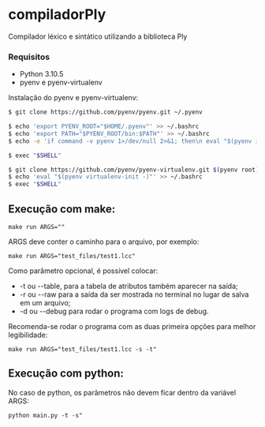 # compiladorPly
Compilador léxico e sintático utilizando a biblioteca Ply

### Requisitos

 - Python 3.10.5
 - pyenv e pyenv-virtualenv

Instalação do pyenv e pyenv-virtualenv:

```bash
$ git clone https://github.com/pyenv/pyenv.git ~/.pyenv

$ echo 'export PYENV_ROOT="$HOME/.pyenv"' >> ~/.bashrc
$ echo 'export PATH="$PYENV_ROOT/bin:$PATH"' >> ~/.bashrc
$ echo -e 'if command -v pyenv 1>/dev/null 2>&1; then\n eval "$(pyenv init -)"\nfi' >> ~/.bashrc

$ exec "$SHELL"

$ git clone https://github.com/pyenv/pyenv-virtualenv.git $(pyenv root)/plugins/pyenv-virtualenv
$ echo 'eval "$(pyenv virtualenv-init -)"' >> ~/.bashrc
$ exec "$SHELL"
```

## Execução com make:

``
make run ARGS=""
``

ARGS deve conter o caminho para o arquivo, por exemplo:

``
make run ARGS="test_files/test1.lcc"
``

Como parâmetro opcional, é possível colocar:
- -t ou --table, para a tabela de atributos também aparecer na saída;
- -r ou --raw para a saída da ser mostrada no terminal no lugar de salva em um arquivo;
- -d ou --debug para rodar o programa com logs de debug.

Recomenda-se rodar o programa com as duas primeira opções para melhor legibilidade:

``
make run ARGS="test_files/test1.lcc -s -t"
``

## Execução com python:

No caso de python, os parâmetros não devem ficar dentro da variável ARGS:

``
python main.py -t -s"
``

